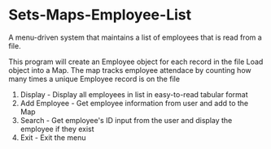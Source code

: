 # Sets-Maps-Employee-List
A menu-driven system that maintains a list of employees that is read from a file.

This program will create an Employee object for each record in the file
Load object into a Map. The map tracks employee attendace by counting how many times
a unique Employee record is on the file

1. Display      - Display all employees in list in easy-to-read tabular format
2. Add Employee - Get employee information from user and add to the Map
3. Search       - Get employee's ID input from the user and display the employee if they exist
0. Exit         - Exit the menu
